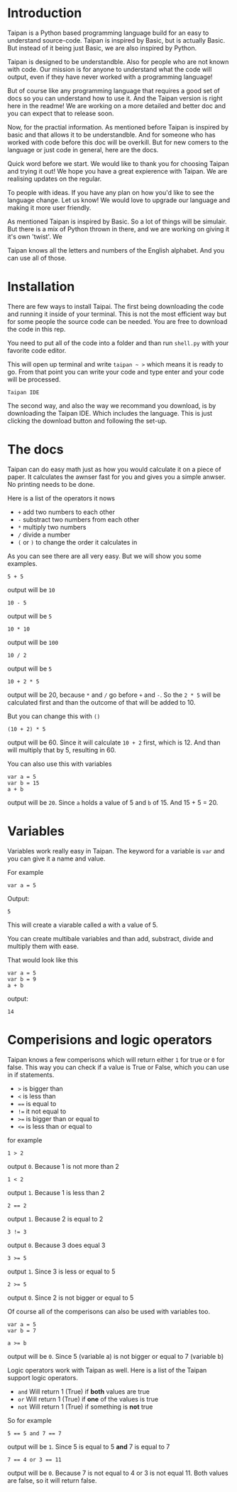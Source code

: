 # Introduction
Taipan is a Python based programming language build for an easy to understand source-code. Taipan is inspired by Basic, but is actually Basic. But instead of it being just Basic, we are also inspired by Python. 

Taipan is designed to be understandble. Also for people who are not known with code. Our mission is for anyone to understand what the code will output, even if they have never worked with a programming language!

But of course like any programming language that requires a good set of docs so you can understand how to use it. And the Taipan version is right here in the readme! We are working on a more detailed and better doc and you can expect that to release soon. 

Now, for the practial information. As mentioned before Taipan is inspired by basic and that allows it to be understandble. And for someone who has worked with code before this doc will be overkill. But for new comers to the language or just code in general, here are the docs.

Quick word before we start. We would like to thank you for choosing Taipan and trying it out! We hope you have a great expierence with Taipan. We are realising updates on the regular. 

To people with ideas. If you have any plan on how you'd like to see the language change. Let us know! We would love to upgrade our language and making it more user friendly.

As mentioned Taipan is inspired by Basic. So a lot of things will be simulair. But there is a mix of Python thrown in there, and we are working on giving it it's own 'twist'. We 

Taipan knows all the letters and numbers of the English alphabet. And you can use all of those.

# Installation

There are few ways to install Taipai. The first being downloading the code and running it inside of your terminal. This is not the most efficient way but for some people the source code can be needed. You are free to download the code in this rep.

You need to put all of the code into a folder and than run `shell.py` with your favorite code editor.

This will open up terminal and write `taipan ~ >` which means it is ready to go. From that point you can write your code and type enter and your code will be processed.

`Taipan IDE` 

The second way, and also the way we recommand you download, is by downloading the Taipan IDE. Which includes the language. This is just clicking the download button and following the set-up. 

# The docs

Taipan can do easy math just as how you would calculate it on a piece of paper. It calculates the awnser fast for you and gives you a simple anwser. No printing needs to be done.

Here is a list of the operators it nows 
- `+` add two numbers to each other
- `-` substract two numbers from each other
- `*` multiply two numbers
- `/` divide a number 
- `(` or `)` to change the order it calculates in

As you can see there are all very easy. But we will show you some examples.

```
5 + 5 
```
output will be `10` 

```
10 - 5
```
output will be `5` 

```
10 * 10
```
output will be `100` 

```
10 / 2
```
output will be `5` 

```
10 + 2 * 5
``` 
output will be 20, because `*` and `/` go before `+` and `-`. So the `2 * 5` will be calculated first and than the outcome of that will be added to 10. 

But you can change this with `()` 

```
(10 + 2) * 5
```
output will be 60. Since it will calculate `10 + 2` first, which is 12. And than will multiply that by 5, resulting in 60.

You can also use this with variables
```
var a = 5
var b = 15
a + b
```
output will be `20`. Since `a` holds a value of 5 and `b` of 15. And 15 + 5 = 20.

# Variables

Variables work really easy in Taipan. The keyword for a variable is `var` and you can give it a name and value. 

For example 
```
var a = 5
```
Output:
```
5
```

This will create a viarable called a with a value of 5.

You can create multibale variables and than add, substract, divide and multiply them with ease.

That would look like this
```
var a = 5
var b = 9
a + b
```
output:
```
14
```

# Comperisions and logic operators

Taipan knows a few comperisons which will return either `1` for true or `0` for false. This way you can check if a value is True or False, which you can use in if statements.

- `>`  is bigger than 
- `<`  is less than
- `==` is equal to
- `!=` it not equal to
- `>=` is bigger than or equal to
- `<=` is less than or equal to

for example
```
1 > 2
``` 
output `0`. Because 1 is not more than 2

```
1 < 2
```
output `1`. Because 1 is less than 2

```
2 == 2
``` 
output `1`. Because 2 is equal to 2

```
3 != 3
```
output `0`. Because 3 does equal 3

```
3 >= 5
```
output `1`. Since 3 is less or equal to 5

```
2 >= 5
```
output `0`. Since 2 is not bigger or equal to 5

Of course all of the comperisons can also be used with variables too.

```
var a = 5
var b = 7

a >= b
```
output will be `0`. Since 5 (variable a) is not bigger or equal to 7 (variable b)

Logic operators work with Taipan as well. Here is a list of the Taipan support logic operators.

- `and` Will return 1 (True) if **both** values are true
- `or`  Will return 1 (True) if **one** of the values is true
- `not` Will return 1 (True) if something is **not** true

So for example

```
5 == 5 and 7 == 7
```
output will be `1`. Since 5 is equal to 5 **and** 7 is equal to 7

```
7 == 4 or 3 == 11
```
output will be `0`. Because 7 is not equal to 4 or 3 is not equal 11. Both values are false, so it will return false.
